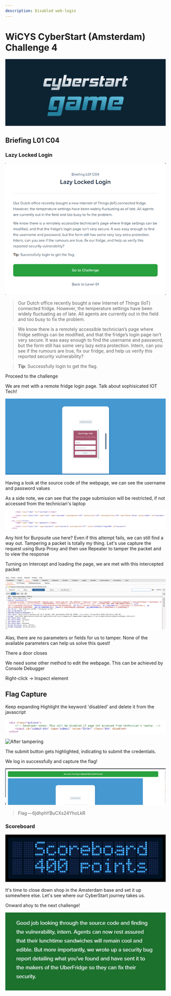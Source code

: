 ```yaml
---
description: Disabled web-login
---
```


# WiCYS CyberStart (Amsterdam) Challenge 4

![](../../.gitbook/assets/CS.png)

## Briefing L01 C04

### Lazy Locked Login

![](<../../.gitbook/assets/1 (12).png>)

> Our Dutch office recently bought a new Internet of Things (IoT) connected fridge. However, the temperature settings have been widely fluctuating as of late. All agents are currently out in the field and too busy to fix the problem.

> We know there is a remotely accessible technician’s page where fridge settings can be modified, and that the fridge’s login page isn’t very secure. It was easy enough to find the username and password, but the form still has some very lazy extra protection. Intern, can you see if the rumours are true, fix our fridge, and help us verify this reported security vulnerability?

> **Tip**: Successfully login to get the flag.

Proceed to the challenge

We are met with a remote fridge login page. Talk about sophisicated IOT Tech!

![The 'Enter' button is dimmed,sugesting that the credentials cannot be entered](<../../.gitbook/assets/2 (1).png>)

Having a look at the source code of the webpage, we can see the username and password values

As a side note, we can see that the page submission will be restricted, if not accessed from the technician's laptop

![Hmm,this left me stumped!](../../.gitbook/assets/3.png)

Any hint for Burpsuite use here? Even if this attempt fails, we can still find a way out. Tampering a packet is totally my thing. Let's use capture the request using Burp Proxy and then use Repeater to tamper the packet and to view the response

Turning on Intercept and loading the page, we are met with this intercepted packet

![](<../../.gitbook/assets/7 (2).png>)

Alas, there are no parameters or fields for us to tamper. None of the available parameters can help us solve this quest!

There a door closes

We need some other method to edit the webpage. This can be achieved by Console Debugger

Right-click -> Inspect element

## Flag Capture

Keep expanding Highlight the keyword 'disabled' and delete it from the javascript

![Before tampering](../../.gitbook/assets/4.png)

![After tampering](../../.gitbook/assets/4\(1\).png)

The submit button gets highlighted, indicating to submit the credentials.

We log in successfully and capture the flag!

![](<../../.gitbook/assets/5 (1).png>)

> Flag — 6jdhphYBuCXs24YhoLkR

### Scoreboard

![](<../../.gitbook/assets/screenshot (3).png>)

It's time to close down shop in the Amsterdam base and set it up somewhere else. Let's see where our CyberStart journey takes us.

Onward ahoy to the next challenge!

![](<../../.gitbook/assets/11 (1).jpg>)
